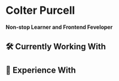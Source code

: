 # Colter Purcell
**Non-stop Learner and Frontend Feveloper**

<!--START_SECTION:waka-->
<!--END_SECTION:waka-->

## 🛠 Currently Working With

## 📓 Experience With

